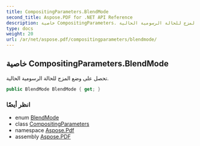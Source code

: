 ```yaml
---
title: CompositingParameters.BlendMode
second_title: Aspose.PDF for .NET API Reference
description: خاصية CompositingParameters. تحصل على وضع المزج للحالة الرسومية الحالية
type: docs
weight: 20
url: /ar/net/aspose.pdf/compositingparameters/blendmode/
---
```

## خاصية CompositingParameters.BlendMode

تحصل على وضع المزج للحالة الرسومية الحالية.

```csharp
public BlendMode BlendMode { get; }
```

### انظر أيضًا

* enum [BlendMode](../../blendmode/)
* class [CompositingParameters](../)
* namespace [Aspose.Pdf](../../../aspose.pdf/)
* assembly [Aspose.PDF](../../../)